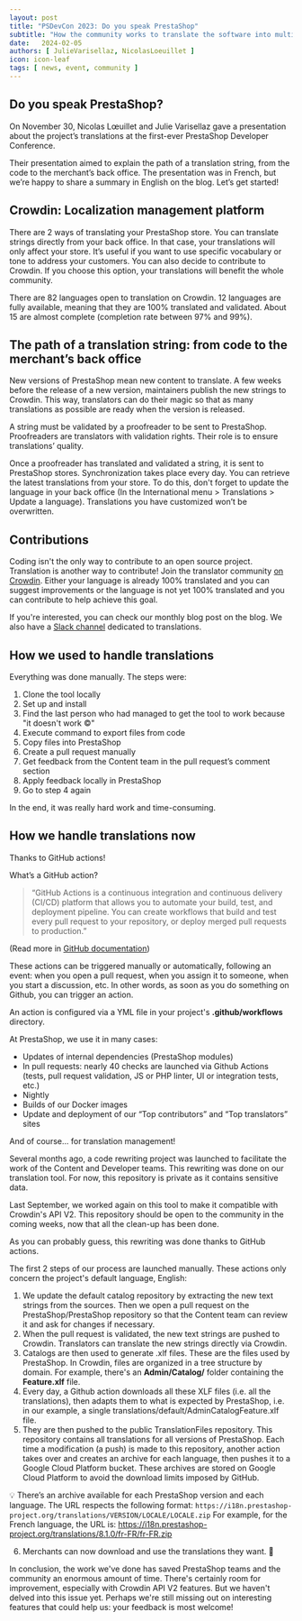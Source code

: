 ```yaml
---
layout: post
title: "PSDevCon 2023: Do you speak PrestaShop"
subtitle: "How the community works to translate the software into multiple languages."
date:   2024-02-05
authors: [ JulieVarisellaz, NicolasLoeuillet ]
icon: icon-leaf
tags: [ news, event, community ]
---
```


## Do you speak PrestaShop?

On November 30, Nicolas Lœuillet and Julie Varisellaz gave a presentation about the project’s translations at the first-ever PrestaShop Developer Conference.

Their presentation aimed to explain the path of a translation string, from the code to the merchant’s back office. The presentation was in French, but we’re happy to share a summary in English on the blog. Let’s get started!

## Crowdin: Localization management platform

There are 2 ways of translating your PrestaShop store.
You can translate strings directly from your back office. In that case, your translations will only affect your store. It’s useful if you want to use specific vocabulary or tone to address your customers.
You can also decide to contribute to Crowdin. If you choose this option, your translations will benefit the whole community.

There are 82 languages open to translation on Crowdin. 12 languages are fully available, meaning that they are 100% translated and validated. About 15 are almost complete (completion rate between 97% and 99%).

## The path of a translation string: from code to the merchant’s back office 

New versions of PrestaShop mean new content to translate. A few weeks before the release of a new version, maintainers publish the new strings to Crowdin. This way, translators can do their magic so that as many translations as possible are ready when the version is released.

A string must be validated by a proofreader to be sent to PrestaShop. Proofreaders are translators with validation rights. Their role is to ensure translations’ quality.

Once a proofreader has translated and validated a string, it is sent to PrestaShop stores. Synchronization takes place every day. You can retrieve the latest translations from your store. To do this, don't forget to update the language in your back office (In the International menu > Translations > Update a language). Translations you have customized won’t be overwritten.

## Contributions 

Coding isn't the only way to contribute to an open source project. Translation is another way to contribute!
Join the translator community [on Crowdin](https://crowdin.com/project/prestashop-official). Either your language is already 100% translated and you can suggest improvements or the language is not yet 100% translated and you can contribute to help achieve this goal.

If you're interested, you can check our monthly blog post on the blog. We also have a [Slack channel]([prestashop.slack.com](http://prestashop.slack.com/)) dedicated to translations.

## How we used to handle translations

Everything was done manually. The steps were:

1. Clone the tool locally
2. Set up and install
3. Find the last person who had managed to get the tool to work because "it doesn't work ©"
4. Execute command to export files from code
5. Copy files into PrestaShop
6. Create a pull request manually
7. Get feedback from the Content team in the pull request’s comment section
8. Apply feedback locally in PrestaShop
9. Go to step 4 again

In the end, it was really hard work and time-consuming.

## How we handle translations now

Thanks to GitHub actions!

What’s a GitHub action?

> “GitHub Actions is a continuous integration and continuous delivery (CI/CD) platform that allows you to automate your build, test, and deployment pipeline. You can create workflows that build and test every pull request to your repository, or deploy merged pull requests to production.” 

(Read more in [GitHub documentation](https://docs.github.com/en/actions/learn-github-actions/understanding-github-actions))

These actions can be triggered manually or automatically, following an event: when you open a pull request, when you assign it to someone, when you start a discussion, etc. In other words, as soon as you do something on Github, you can trigger an action.

An action is configured via a YML file in your project's **.github/workflows** directory.

At PrestaShop, we use it in many cases:

- Updates of internal dependencies (PrestaShop modules)
- In pull requests: nearly 40 checks are launched via Github Actions (tests, pull request validation, JS or PHP linter, UI or integration tests, etc.)
- Nightly
- Builds of our Docker images
- Update and deployment of our “Top contributors” and “Top translators” sites

And of course... for translation management!

Several months ago, a code rewriting project was launched to facilitate the work of the Content and Developer teams. This rewriting was done on our translation tool. For now, this repository is private as it contains sensitive data.

Last September, we worked again on this tool to make it compatible with Crowdin's API V2. This repository should be open to the community in the coming weeks, now that all the clean-up has been done.

As you can probably guess, this rewriting was done thanks to GitHub actions.

The first 2 steps of our process are launched manually. These actions only concern the project's default language, English:

1. We update the default catalog repository by extracting the new text strings from the sources. Then we open a pull request on the PrestaShop/PrestaShop repository so that the Content team can review it and ask for changes if necessary.
2. When the pull request is validated, the new text strings are pushed to Crowdin. Translators can translate the new strings directly via Crowdin.
3. Catalogs are then used to generate .xlf files. These are the files used by PrestaShop. In Crowdin, files are organized in a tree structure by domain. For example, there's an **Admin/Catalog/** folder containing the **Feature.xlf** file.
4. Every day, a Github action downloads all these XLF files (i.e. all the translations), then adapts them to what is expected by PrestaShop, i.e. in our example, a single translations/default/AdminCatalogFeature.xlf file.
5. They are then pushed to the public TranslationFiles repository. This repository contains all translations for all versions of PrestaShop. Each time a modification (a push) is made to this repository, another action takes over and creates an archive for each language, then pushes it to a Google Cloud Platform bucket. These archives are stored on Google Cloud Platform to avoid the download limits imposed by GitHub.

💡 There’s an archive available for each PrestaShop version and each language. The URL respects the following format: `https://i18n.prestashop-project.org/translations/VERSION/LOCALE/LOCALE.zip`
For example, for the French language, the URL is: https://i18n.prestashop-project.org/translations/8.1.0/fr-FR/fr-FR.zip

6. Merchants can now download and use the translations they want. 🎉

In conclusion, the work we've done has saved PrestaShop teams and the community an enormous amount of time. There's certainly room for improvement, especially with Crowdin API V2 features. But we haven't delved into this issue yet. Perhaps we're still missing out on interesting features that could help us: your feedback is most welcome!